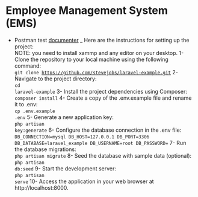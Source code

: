 # Employee Management System (EMS)

- Postman test [documenter](https://documenter.getpostman.com/view/28836077/2sA3Bt3AF3)
_ Here are the instructions for setting up the project: <br/>
NOTE: you need to install xammp and any editor on your desktop.
1- Clone the repository to your local machine using the following command: 
<br><code>git clone https://github.com/stevejobs/laravel-example.git</code>
2- Navigate to the project directory: 
<br><code>cd laravel-example</code>
3- Install the project dependencies using Composer: 
<br><code>composer install</code>
4- Create a copy of the .env.example file and rename it to .env: 
<br><code>cp .env.example .env</code>
5- Generate a new application key: 
<br><code>php artisan key:generate</code>
6- Configure the database connection in the .env file: 
<br><code>DB_CONNECTION=mysql
    DB_HOST=127.0.0.1
    DB_PORT=3306
    DB_DATABASE=laravel_example
    DB_USERNAME=root
    DB_PASSWORD=</code>
7- Run the database migrations: 
<br><code>php artisan migrate</code>
8- Seed the database with sample data (optional): 
<br><code>php artisan db:seed</code>
9- Start the development server: 
<br><code>php artisan serve</code>
10- Access the application in your web browser at http://localhost:8000. 
